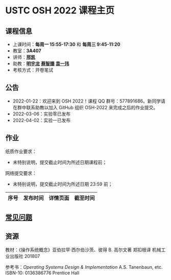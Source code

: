 # USTC OSH 2022 课程主页

## 课程信息

- 上课时间：**每周一 15:55-17:30** 和 **每周三 9:45-11:20**
- 教室：**3A407**
- 讲师：[**邢凯**](mailto:kxing@ustc.edu.cn)
- 助教：[**明宇龙**](mailto:osh-2022-ta@myl7.org) [**蔡智臻**](mailto:carbyne@mail.ustc.edu.cn) [**袁一玮**](mailto:osh@yyw.moe)
- 考核方式：开卷笔试

## 公告

- 2022-01-22：欢迎来到 OSH 2022！课程 QQ 群号：577891686。新同学请在群中联系助教以加入 GitHub 组织 OSH-2022 来完成之后的作业提交。
- 2022-03-06：实验零已发布
- 2022-04-02：实验一已发布
<!-- - 2022-04-25：实验二已发布；实验一助教设计资源已 public -->

## 作业

纸质作业要求：

- 未特别说明，提交截止时间为所述日期课程前；

网络提交要求：

- 未特别说明，提交截止时间为所述日期 23:59 前；

| 序号 | 发布时间 | 详情页面 | 截至时间 |
| ---- | -------- | -------- | -------- |

## [常见问题](faq/)

## 资源

教材：《操作系统概念》亚伯拉罕·西尔伯沙茨、彼得 B. 高尔文著 郑扣根译 机械工业出版社 201807

参考书：_Operating Systems Design & Implementation_ A.S. Tanenbaun, etc. ISBN-10: 0136386776 Prentice Hall
